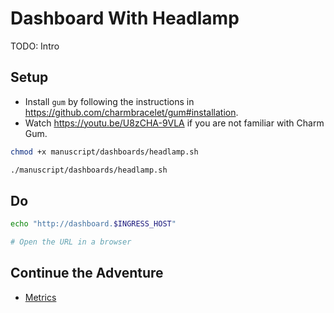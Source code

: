 # Dashboard With Headlamp

TODO: Intro

## Setup

* Install `gum` by following the instructions in https://github.com/charmbracelet/gum#installation.
* Watch https://youtu.be/U8zCHA-9VLA if you are not familiar with Charm Gum.

```bash
chmod +x manuscript/dashboards/headlamp.sh

./manuscript/dashboards/headlamp.sh
```

## Do

```bash
echo "http://dashboard.$INGRESS_HOST"

# Open the URL in a browser
```

## Continue the Adventure

* [Metrics](../metrics/README.md)
